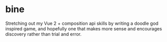 # bine
Stretching out my Vue 2 + composition api skills by writing a doodle god inspired game, and hopefully one that makes more sense and encourages discovery rather than trial and error.
